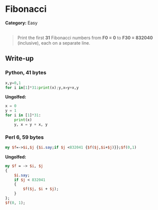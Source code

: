 <h1>Fibonacci</h1>
<b>Category:</b> Easy
<br><br>

> Print the first <b>31</b> Fibonacci numbers from <b>F0 = 0</b> to <b>F30 = 832040</b> (inclusive), each on a separate line.

<h2>Write-up</h2>

<h3>Python, 41 bytes</h3>


```python
x,y=0,1
for i in[1]*31:print(x);y,x=y+x,y
```

<b>Ungolfed:</b>

```python
x = 0
y = 1
for i in [1]*31:
	print(x)
	y, x = y + x, y
```

<h3>Perl 6, 59 bytes</h3>


```Perl
my $f=->$i,$j {$i.say;if $j <832041 {$f($j,$i+$j)}};$f(0,1)
```

<b>Ungolfed:</b>

```Perl
my $f = -> $i, $j
{
	$i.say;
	if $j < 832041
	{
		$f($j, $i + $j);
	}
};
$f(0, 1);
```


